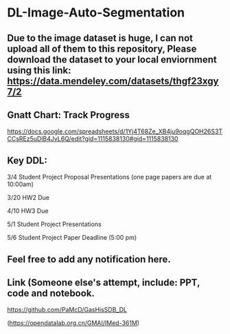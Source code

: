 # DL-Image-Auto-Segmentation

## Due to the image dataset is huge, I can not upload all of them to this repository, Please download the dataset to your local enviornment using this link: https://data.mendeley.com/datasets/thgf23xgy7/2

## Gnatt Chart: Track Progress
https://docs.google.com/spreadsheets/d/1Yj4T68Ze_XB4ju9oqgQOH26S3TCCsREz5uDlB4JvL6Q/edit?gid=1115838130#gid=1115838130

## Key DDL:
3/4 Student Project Proposal Presentations (one page papers are due at 10:00am)

3/20 HW2 Due

4/10 HW3 Due

5/1 Student Project Presentations

5/6 Student Project Paper Deadline (5:00 pm)





## Feel free to add any notification here. 

## Link (Someone else's attempt, include: PPT, code and notebook. 
https://github.com/PaMcD/GasHisSDB_DL

(https://opendatalab.org.cn/GMAI/IMed-361M)

